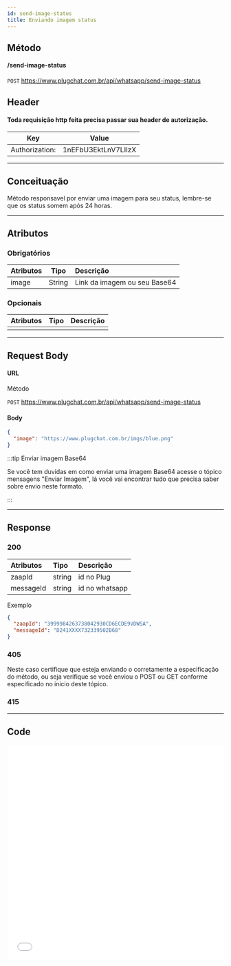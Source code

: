```yaml
---
id: send-image-status
title: Enviando imagem status
---
```


## Método

#### /send-image-status

`POST` https://www.plugchat.com.br/api/whatsapp/send-image-status

## Header
#### Toda requisição http feita precisa passar sua header de autorização.


| Key            | Value                   |
| :------------: |   :---------------:     |
| Authorization: |   1nEFbU3EktLnV7LIIzX   |

---

## Conceituação

Método responsavel por enviar uma imagem para seu status, lembre-se que os status somem após 24 horas.

---

## Atributos

### Obrigatórios

| Atributos |  Tipo  | Descrição                    |
| :-------- | :----: | :--------------------------- |
| image     | String | Link da imagem ou seu Base64 |

### Opcionais

| Atributos | Tipo | Descrição |
| :-------- | :--: | :-------- |
|           |      |           |

---

## Request Body

#### URL

Método

`POST` https://www.plugchat.com.br/api/whatsapp/send-image-status

#### Body

```json
{
  "image": "https://www.plugchat.com.br/imgs/blue.png"
}
```

:::tip Enviar imagem Base64

Se você tem duvidas em como enviar uma imagem Base64 acesse o tópico mensagens "Enviar Imagem", lá você vai encontrar tudo que precisa saber sobre envio neste formato.

:::

---

## Response

### 200

| Atributos | Tipo   | Descrição      |
| :-------- | :----- | :------------- |
| zaapId    | string | id no Plug     |
| messageId | string | id no whatsapp |

Exemplo

```json
{
  "zaapId": "3999984263738042930CD6ECDE9VDWSA",
  "messageId": "D241XXXX732339502B68"
}
```

### 405

Neste caso certifique que esteja enviando o corretamente a especificação do método, ou seja verifique se você enviou o POST ou GET conforme especificado no inicio deste tópico.

### 415

---

## Code

<iframe src="//api.apiembed.com/?source=https://raw.githubusercontent.com/Z-API/z-api-docs/main/json-examples/send-image-status.json&targets=all" frameborder="0" scrolling="no" width="100%" height="500px" seamless></iframe>
